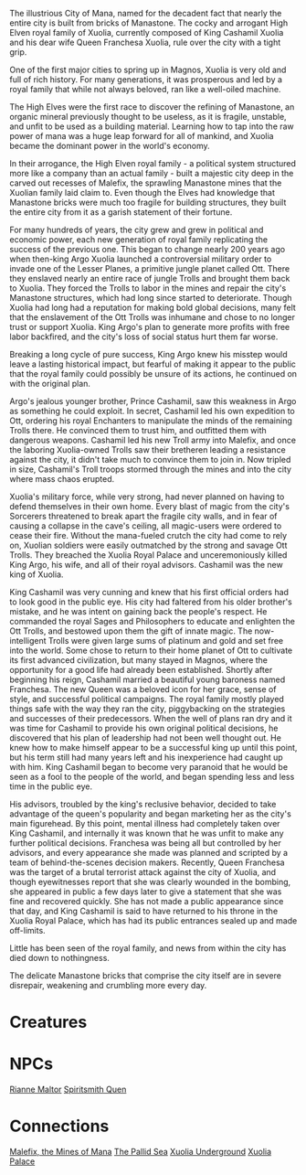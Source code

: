 <!-- TITLE: Xuolia -->
<!-- SUBTITLE: The City of Mana -->

The illustrious City of Mana, named for the decadent fact that nearly the entire city is built from bricks of Manastone. The cocky and arrogant High Elven royal family of Xuolia, currently composed of King Cashamil Xuolia and his dear wife Queen Franchesa Xuolia, rule over the city with a tight grip. 

One of the first major cities to spring up in Magnos, Xuolia is very old and full of rich history. For many generations, it was prosperous and led by a royal family that while not always beloved, ran like a well-oiled machine.

The High Elves were the first race to discover the refining of Manastone, an organic mineral previously thought to be useless, as it is fragile, unstable, and unfit to be used as a building material. Learning how to tap into the raw power of mana was a huge leap forward for all of mankind, and Xuolia became the dominant power in the world's economy.

In their arrogance, the High Elven royal family - a political system structured more like a company than an actual family - built a majestic city deep in the carved out recesses of Malefix, the sprawling Manastone mines that the Xuolian family laid claim to. Even though the Elves had knowledge that Manastone bricks were much too fragile for building structures, they built the entire city from it as a garish statement of their fortune.

For many hundreds of years, the city grew and grew in political and economic power, each new generation of royal family replicating the success of the previous one. This began to change nearly 200 years ago when then-king Argo Xuolia launched a controversial military order to invade one of the Lesser Planes, a primitive jungle planet called Ott. There they enslaved nearly an entire race of jungle Trolls and brought them back to Xuolia. They forced the Trolls to labor in the mines and repair the city's Manastone structures, which had long since started to deteriorate.
Though Xuolia had long had a reputation for making bold global decisions, many felt that the enslavement of the Ott Trolls was inhumane and chose to no longer trust or support Xuolia. King Argo's plan to generate more profits with free labor backfired, and the city's loss of social status hurt them far worse.

Breaking a long cycle of pure success, King Argo knew his misstep would leave a lasting historical impact, but fearful of making it appear to the public that the royal family could possibly be unsure of its actions, he continued on with the original plan.

Argo's jealous younger brother, Prince Cashamil, saw this weakness in Argo as something he could exploit. In secret, Cashamil led his own expedition to Ott, ordering his royal Enchanters to manipulate the minds of the remaining Trolls there. He convinced them to trust him, and outfitted them with dangerous weapons. Cashamil led his new Troll army into Malefix, and once the laboring Xuolia-owned Trolls saw their bretheren leading a resistance against the city, it didn't take much to convince them to join in. Now tripled in size, Cashamil's Troll troops stormed through the mines and into the city where mass chaos erupted.

Xuolia's military force, while very strong, had never planned on having to defend themselves in their own home. Every blast of magic from the city's Sorcerers threatened to break apart the fragile city walls, and in fear of causing a collapse in the cave's ceiling, all magic-users were ordered to cease their fire.
Without the mana-fueled crutch the city had come to rely on, Xuolian soldiers were easily outmatched by the strong and savage Ott Trolls. They breached the Xuolia Royal Palace and unceremoniously killed King Argo, his wife, and all of their royal advisors. Cashamil was the new king of Xuolia.

King Cashamil was very cunning and knew that his first official orders had to look good in the public eye. His city had faltered from his older brother's mistake, and he was intent on gaining back the people's respect. He commanded the royal Sages and Philosophers to educate and enlighten the Ott Trolls, and bestowed upon them the gift of innate magic. The now-intelligent Trolls were given large sums of platinum and gold and set free into the world. Some chose to return to their home planet of Ott to cultivate its first advanced civilization, but many stayed in Magnos, where the opportunity for a good life had already been established.
Shortly after beginning his reign, Cashamil married a beautiful young baroness named Franchesa. The new Queen was a beloved icon for her grace, sense of style, and successful political campaigns. The royal family mostly played things safe with the way they ran the city, piggybacking on the strategies and successes of their predecessors. When the well of plans ran dry and it was time for Cashamil to provide his own original political decisions, he discovered that his plan of leadership had not been well thought out. He knew how to make himself appear to be a successful king up until this point, but his term still had many years left and his inexperience had caught up with him. King Cashamil began to become very paranoid that he would be seen as a fool to the people of the world, and began spending less and less time in the public eye.

His advisors, troubled by the king's reclusive behavior, decided to take advantage of the queen's popularity and began marketing her as the city's main figurehead. By this point, mental illness had completely taken over King Cashamil, and internally it was known that he was unfit to make any further political decisions. Franchesa was being all but controlled by her advisors, and every appearance she made was planned and scripted by a team of behind-the-scenes decision makers.
Recently, Queen Franchesa was the target of a brutal terrorist attack against the city of Xuolia, and though eyewitnesses report that she was clearly wounded in the bombing, she appeared in public a few days later to give a statement that she was fine and recovered quickly. She has not made a public appearance since that day, and King Cashamil is said to have returned to his throne in the Xuolia Royal Palace, which has had its public entrances sealed up and made off-limits.

Little has been seen of the royal family, and news from within the city has died down to nothingness. 

The delicate Manastone bricks that comprise the city itself are in severe disrepair, weakening and crumbling more every day.


# Creatures


# NPCs
[Rianne Maltor](rianne-maltor)
[Spiritsmith Quen](spiritsmith-quen)


# Connections

[Malefix, the Mines of Mana](malefix)
[The Pallid Sea](pallidsea)
[Xuolia Underground](xuoliab)
[Xuolia Palace](xuoliac)